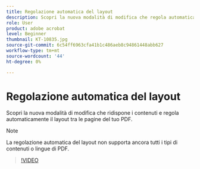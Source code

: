 ```yaml
---
title: Regolazione automatica del layout
description: Scopri la nuova modalità di modifica che regola automaticamente i contenuti
role: User
product: adobe acrobat
level: Beginner
thumbnail: KT-10835.jpg
source-git-commit: 6c54ff6963cfa41b1c486aeb8c94861448abb627
workflow-type: tm+mt
source-wordcount: '44'
ht-degree: 0%

---
```


# Regolazione automatica del layout

Scopri la nuova modalità di modifica che ridispone i contenuti e regola automaticamente il layout tra le pagine del tuo PDF.

>[!NOTE]
>
>La regolazione automatica del layout non supporta ancora tutti i tipi di contenuti o lingue di PDF.

>[!VIDEO](https://video.tv.adobe.com/v/346975?hidetitle=true)